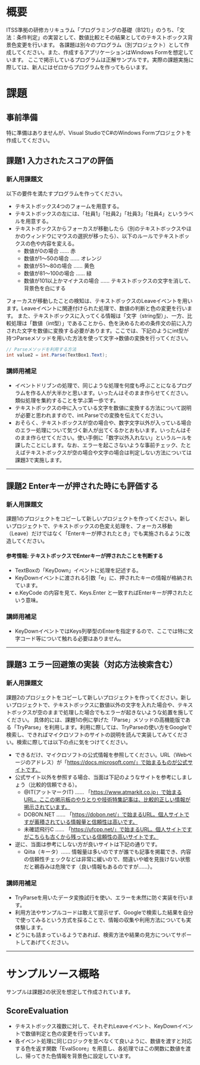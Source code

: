 # 概要
ITSS準拠の研修カリキュラム「プログラミングの基礎（B121）」のうち、「文法：条件判定」の実習として、数値比較とその結果としてのテキストボックス背景色変更を行います。
各課題は別々のプログラム（別プロジェクト）として作成してください。また、作成するアプリケーションはWindows Formを想定しています。
ここで掲示しているプログラムは正解サンプルです。実際の課題実施に際しては、新人にはゼロからプログラムを作ってもらいます。

# 課題

## 事前準備

特に準備はありませんが、Visual StudioでC#のWindows Formプロジェクトを作成してください。

## 課題1 入力されたスコアの評価

### 新人用課題文
以下の要件を満たすプログラムを作ってください。

- テキストボックス4つのフォームを用意する。
- テキストボックスの左には、「社員1」「社員2」「社員3」「社員4」というラベルを用意する。
- テキストボックスからフォーカスが移動したら（別のテキストボックスやほかのウィンドウにマウスの選択が移ったら）、以下のルールでテキストボックスの色や内容を変える。
  - 数値が0の場合 …… 赤
  - 数値が1～50の場合 …… オレンジ
  - 数値が51～80の場合 …… 黄色
  - 数値が81～100の場合 …… 緑
  - 数値が101以上かマイナスの場合 …… テキストボックスの文字を消して、背景色を白にする

フォーカスが移動したことの検知は、テキストボックスのLeaveイベントを用います。Leaveイベントに関連付けられた処理で、数値の判断と色の変更を行います。
また、テキストボックスに入ってくる情報は「文字（string型）」、一方、比較処理は「数値（int型）」であることから、色を決めるための条件文の前に入力された文字を数値に変換する必要があります。ここでは、下記のようにint型が持つParseメソッドを用いた方法を使って文字→数値の変換を行ってください。

```cs
// Parseメソッドを利用する方法
int value2 = int.Parse(TextBox1.Text);
```

### 講師用補足
- イベントドリブンの処理で、同じような処理を何度も呼ぶことになるプログラムを作る人が大半かと思います。いったんはそのまま作らせてください。類似処理を集約することを学ぶ第一歩です。
- テキストボックスの中に入っている文字を数値に変換する方法について説明が必要と思われますので、int.Parseでの変換を伝えてください。
- おそらく、テキストボックスが空の場合や、数字文字以外が入っている場合のエラー処理について気づく新人が出てくるかとおもいます。いったんはそのまま作らせてください。使い手側に「数字以外入れない」というルールを課したことにします。なお、エラーを起こさないような事前チェック、たとえばテキストボックスが空の場合や文字の場合は判定しない方法については課題3で実施します。

---

## 課題2 Enterキーが押された時にも評価する

### 新人用課題文
課題1のプロジェクトをコピーして新しいプロジェクトを作ってください。新しいプロジェクトで、テキストボックスの色変え処理を、フォーカス移動（Leave）だけではなく「Enterキーが押されたとき」でも実施されるように改造してください。

#### 参考情報: テキストボックスでEnterキーが押されたことを判断する
- TextBoxの「KeyDown」イベントに処理を記述する。
- KeyDownイベントに渡される引数「e」に、押されたキーの情報が格納されています。
- e.KeyCode の内容を見て、Keys.Enter と一致すればEnterキーが押されたという意味。

### 講師用補足
- KeyDownイベントではKeys列挙型のEnterを指定するので、ここでは特に文字コード等について触れる必要はありません。

---

## 課題3 エラー回避策の実装（対応方法検索含む）

### 新人用課題文
課題2のプロジェクトをコピーして新しいプロジェクトを作ってください。新しいプロジェクトで、テキストボックスに数値以外の文字を入れた場合や、テキストボックスが空のままで処理した場合でもエラーが起きないような処置を施してください。
具体的には、課題1の例に挙げた「Parse」メソッドの高機能版である「TryParse」を利用します。利用に際しては、TryParseの使い方をGoogleで検索し、できればマイクロソフトのサイトの説明を読んで実装してみてください。検索に際しては以下の点に気をつけてください。

- できるだけ、マイクロソフトの公式情報を参照してください。URL（Webページのアドレス）が「https://docs.microsoft.com/」で始まるものが公式サイトです。
- 公式サイト以外を参照する場合、当面は下記のようなサイトを参考にしましょう（比較的信頼できる）。
  - @IT(アットマークIT) …… 「https://www.atmarkit.co.jp」で始まるURL。ここの掲示板のやりとりや技術特集記事は、比較的正しい情報が掲示されています。
  - DOBON.NET …… 「https://dobon.net/」で始まるURL。個人サイトですが蓄積されている情報量と信頼性は高いです。
  - 未確認飛行C …… 「https://ufcpp.net/」で始まるURL。個人サイトですがこちらも古くから残っている信頼性の高いサイトです。
- 逆に、当面は参考にしない方が良いサイトは下記の通りです。
  - Qiita（キータ）…… 情報量は多いのですが誰でも記事を掲載でき、内容の信頼性チェックなどは非常に緩いので、間違いや嘘を見抜けない状態だと鵜呑みは危険です（良い情報もあるのですが……）。

### 講師用補足
- TryParseを用いたデータ変換試行を使い、エラーを未然に防ぐ実装を行います。
- 利用方法やサンプルコードは敢えて提示せず、Googleで検索した結果を自分で使ってみるという方式を採ることで、情報の収集や利用方法についても実体験します。
- どうにも詰まっているようであれば、検索方法や結果の見方についてサポートしてあげてください。


---

# サンプルソース概略

サンプルは課題2の状況を想定して作成されています。

## ScoreEvaluation
- テキストボックス複数に対して、それぞれLeaveイベント、KeyDownイベントで数値判定と色の変更を行っています。
- 各イベント処理に同じロジックを並べなくて良いように、数値を渡すと対応する色を返す関数「EvalScore」を用意し、各処理ではこの関数に数値を渡し、帰ってきた色情報を背景色に設定しています。
